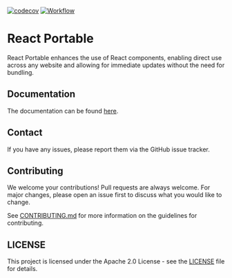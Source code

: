 [![codecov](https://codecov.io/gh/ateam-dev/react-portable/branch/main/graph/badge.svg?token=W6B8SUAWID)](https://codecov.io/gh/ateam-dev/react-portable)
[![Workflow](https://github.com/ateam-dev/react-portable/actions/workflows/workflow.yml/badge.svg)](https://github.com/ateam-dev/react-portable/actions/workflows/workflow.yml)

# React Portable

React Portable enhances the use of React components, enabling direct use across any website and allowing for immediate updates without the need for bundling.

## Documentation

The documentation can be found [here](https://example.com).

## Contact

If you have any issues, please report them via the GitHub issue tracker.

## Contributing

We welcome your contributions! Pull requests are always welcome. For major changes, please open an issue first to discuss what you would like to change.

See [CONTRIBUTING.md](CONTRIBUTING.md) for more information on the guidelines for contributing.

## LICENSE

This project is licensed under the Apache 2.0 License - see the [LICENSE](LICENSE) file for details.